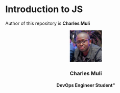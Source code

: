# Introduction to JS

<!-- Introduction of Author -->
Author of this repository is <strong>Charles Muli</strong>
<div align="center">
    <img src="images/chax.jpg" alt="Photo of Charles" width="100" height="100">
    <h3 align="center">Charles Muli</h3>
    <h4 align="center">DevOps Engineer Student"</h4>
</div>

<!--  -->



